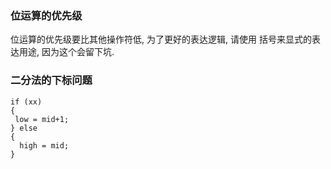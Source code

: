 ### 位运算的优先级
位运算的优先级要比其他操作符低, 为了更好的表达逻辑, 请使用 括号来显式的表达用途, 因为这个会留下坑.

### 二分法的下标问题
```
if (xx) 
{
 low = mid+1;
} else 
{
  high = mid;
}
```
